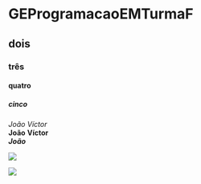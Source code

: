 # GEProgramacaoEMTurmaF
## dois
### três
#### quatro
##### cinco

_João_ _Víctor_\
**João** **Víctor**\
***João***

![](https://upload.wikimedia.org/wikipedia/commons/9/95/Instagram_logo_2022.svg)

[![](https://upload.wikimedia.org/wikipedia/commons/9/95/Instagram_logo_2022.svg)](https://www.instagram.com/jvsbueno/)

